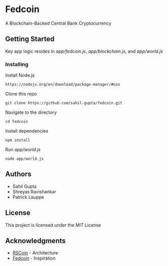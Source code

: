 # Fedcoin

A Blockchain-Backed Central Bank Cryptocurrency

## Getting Started

Key app logic resides in *app/fedcoin.js*, *app/blockchain.js*, and *app/world.js*

### Installing

Install Node.js
```
https://nodejs.org/en/download/package-manager/#osx
```
Clone this repo
```
git clone https://github.com/sahil-gupta/fedcoin.git
```
Navigate to the directory
```
cd fedcoin
```
Install dependencies
```
npm install
```
Run *app/world.js*
```
node app/world.js
```

## Authors

* Sahil Gupta
* Shreyas Ravishankar
* Patrick Lauppe

## License

This project is licensed under the MIT License

## Acknowledgments

* [RSCoin](http://www0.cs.ucl.ac.uk/staff/G.Danezis/papers/ndss16currencies.pdf) - Architecture
* [Fedcoin](http://andolfatto.blogspot.com/2015/02/fedcoin-on-desirability-of-government.html) - Inspiration
